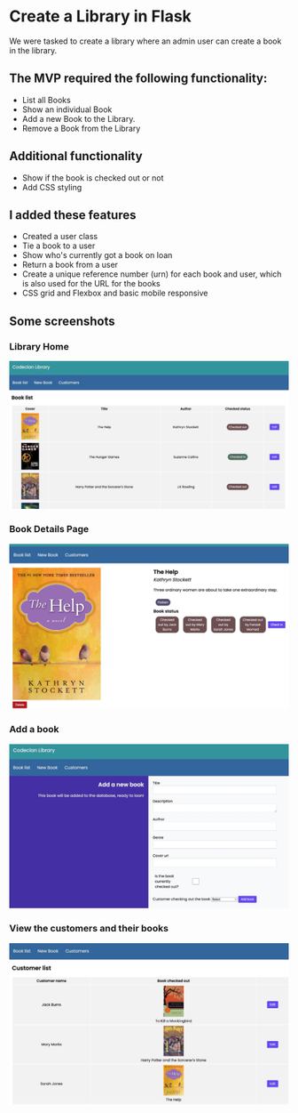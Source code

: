 # Create a Library in Flask

We were tasked to create a library where an admin user can create a book in the library.

## The MVP required the following functionality:

- List all Books
- Show an individual Book
- Add a new Book to the Library.
- Remove a Book from the Library

## Additional functionality

- Show if the book is checked out or not
- Add CSS styling

## I added these features

- Created a user class
- Tie a book to a user
- Show who's currently got a book on loan
- Return a book from a user
- Create a unique reference number (urn) for each book and user, which is also used for the URL for the books
- CSS grid and Flexbox and basic mobile responsive

## Some screenshots

### Library Home

![Library Home](images/library-home.jpeg)

### Book Details Page

![Book Details](images/book-details.jpeg)

### Add a book

![Add Book](images/add-book.jpeg)

### View the customers and their books

![Customer List](images/customer-list.jpeg)
